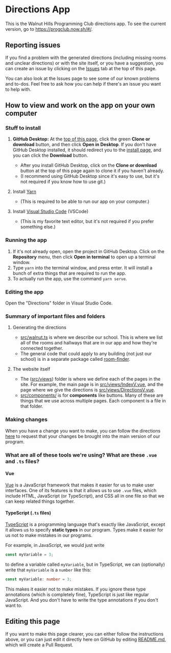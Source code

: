 # Directions App

This is the Walnut Hills Programming Club directions app. To see the current version, go to <https://progclub.now.sh/#/>.

## Reporting issues

If you find a problem with the generated directions (including missing rooms and unclear directions) or with the site itself, or you have a suggestion, you can create an issue by clicking on the [Issues](https://github.com/WalnutProgramming/Directions/issues) tab at the top of this page.

You can also look at the Issues page to see some of our known problems and to-dos. Feel free to ask how you can help if there's an issue you want to help with.

## How to view and work on the app on your own computer

### Stuff to install

1. **GitHub Desktop:** At the [top of this page](https://github.com/WalnutProgramming/Directions), click the green **Clone or download** button, and then click **Open in Desktop**. If you don't have GitHub Desktop installed, it should redirect you to the [install page](https://desktop.github.com/), and you can click the **Download** button.
   - After you install GitHub Desktop, click on the **Clone or download** button at the top of this page again to clone it if you haven't already.
   - (I recommend using GitHub Desktop since it's easy to use, but it's not required if you know how to use git.)
1. Install [Yarn](https://yarnpkg.com/lang/en/docs/install/)
   - (This is required to be able to run our app on your computer.)
1. Install [Visual Studio Code](https://code.visualstudio.com/) (VSCode)

   - (This is my favorite text editor, but it's not required if you prefer something else.)

### Running the app

1. If it's not already open, open the project in GitHub Desktop. Click on the **Repository** menu, then click **Open in terminal** to open up a terminal window.
1. Type `yarn` into the terminal window, and press enter. It will install a bunch of extra things that are required to run the app.
1. To actually run the app, use the command `yarn serve`.

### Editing the app

Open the "Directions" folder in Visual Studio Code.

### Summary of important files and folders

1. Generating the directions

   - [src/walnut.ts](src/walnut.ts) is where we describe our school. This is where we list all of the rooms and hallways that are in our app and how they're connected together.
   - The general code that could apply to any building (not just our school) is in a separate package called [room-finder](https://github.com/WalnutProgramming/room-finder).

2. The website itself
   - The ([src/views](src/views)) folder is where we define each of the pages in the site. For example, the main page is in [src/views/IndexV.vue](src/views/IndexV.vue), and the page where we give the directions is [src/views/DirectionsV.vue](src/views/DirectionsV.vue).
   - [src/components/](src/components/) is for **components** like buttons. Many of these are things that we use across multiple pages. Each component is a file in that folder.

### Making changes

When you have a change you want to make, you can follow the directions [here](https://github.com/WalnutProgramming/making-a-pull-request) to request that your changes be brought into the main version of our program.

### What are all of these tools we're using? What are these `.vue` and `.ts` files?

#### Vue

[Vue](https://vuejs.org/) is a JavaScript framework that makes it easier for us to make user interfaces. One of its features is that it allows us to use `.vue` files, which include HTML, JavaScript (or TypeScript), and CSS all in one file so that we can keep related things together.

#### TypeScript (`.ts` files)

[TypeScript](https://www.typescriptlang.org/) is a programming language that's exactly like JavaScript, except it allows us to specify **static types** in our program. Types make it easier for us not to make mistakes in our programs.

For example, in JavaScript, we would just write

```js
const myVariable = 3;
```

to define a variable called `myVariable`, but in TypeScript, we can (optionally) write that `myVariable` is a `number` like this:

```ts
const myVariable: number = 3;
```

This makes it easier not to make mistakes. If you ignore these type annotations (which is completely fine), TypeScript is just like regular JavaScript. And you don't have to write the type annotations if you don't want to.

## Editing this page

If you want to make this page clearer, you can either follow the instructions above, or you can just edit it directly here on GitHub by editing [README.md](README.md), which will create a Pull Request.
